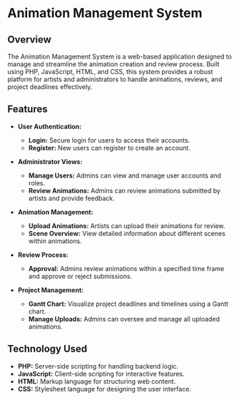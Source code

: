 # Animation Management System

## Overview

The Animation Management System is a web-based application designed to manage and streamline the animation creation and review process. Built using PHP, JavaScript, HTML, and CSS, this system provides a robust platform for artists and administrators to handle animations, reviews, and project deadlines effectively.

## Features

- **User Authentication:**
  - **Login:** Secure login for users to access their accounts.
  - **Register:** New users can register to create an account.

- **Administrator Views:**
  - **Manage Users:** Admins can view and manage user accounts and roles.
  - **Review Animations:** Admins can review animations submitted by artists and provide feedback.

- **Animation Management:**
  - **Upload Animations:** Artists can upload their animations for review.
  - **Scene Overview:** View detailed information about different scenes within animations.

- **Review Process:**
  - **Approval:** Admins review animations within a specified time frame and approve or reject submissions.

- **Project Management:**
  - **Gantt Chart:** Visualize project deadlines and timelines using a Gantt chart.
  - **Manage Uploads:** Admins can oversee and manage all uploaded animations.

## Technology Used

- **PHP:** Server-side scripting for handling backend logic.
- **JavaScript:** Client-side scripting for interactive features.
- **HTML:** Markup language for structuring web content.
- **CSS:** Stylesheet language for designing the user interface.
